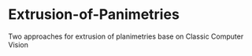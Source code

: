 # Extrusion-of-Panimetries
Two approaches for extrusion of planimetries base on Classic Computer Vision 
